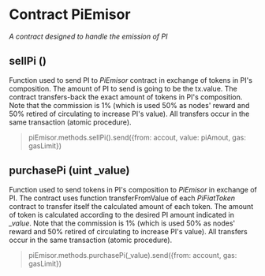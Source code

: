 # Contract PiEmisor

*A contract designed to handle the emission of PI*

## sellPi ()

Function used to send PI to *PiEmisor* contract in exchange of tokens in PI's composition. The amount of PI to send is going to be the tx.value. The contract transfers-back the exact amount of tokens in PI's composition. Note that the commission is 1% (which is used 50% as nodes' reward and 50% retired of circulating to increase PI's value). All transfers occur in the same transaction (atomic procedure).

> piEmisor.methods.sellPi().send({from: accout, value: piAmout, gas: gasLimit})

## purchasePi (uint _value)

Function used to send tokens in PI's composition to *PiEmisor* in exchange of PI. The contract uses function transferFromValue of each *PiFiatToken* contract to transfer itself the calculated amount of each token. The amount of token is calculated according to the desired PI amount indicated in *_value*. Note that the commission is 1% (which is used 50% as nodes' reward and 50% retired of circulating to increase PI's value). All transfers occur in the same transaction (atomic procedure).

> piEmisor.methods.purchasePi(_value).send({from: account, gas: gasLimit})